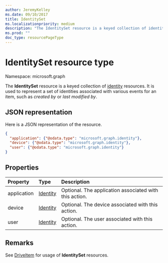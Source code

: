 ```yaml
---
author: JeremyKelley
ms.date: 09/10/2017
title: IdentitySet
ms.localizationpriority: medium
description: "The IdentitySet resource is a keyed collection of identity resources."
ms.prod: ""
doc_type: resourcePageType
---
```


# IdentitySet resource type

Namespace: microsoft.graph

The **IdentitySet** resource is a keyed collection of [identity](identity.md) resources.
It is used to represent a set of identities associated with various events for an item, such as _created by_ or _last modified by_.

## JSON representation

Here is a JSON representation of the resource.

<!-- { "blockType": "resource", "@odata.type": "microsoft.graph.identitySet",
       "optionalProperties": ["user", "application", "device"],
       "openType": true } -->
```json
{
  "application": {"@odata.type": "microsoft.graph.identity"},
  "device": {"@odata.type": "microsoft.graph.identity"},
  "user": {"@odata.type": "microsoft.graph.identity"}
}
```

## Properties

| Property    | Type                    | Description                                            |
|:------------|:------------------------|:-------------------------------------------------------|
| application | [Identity](identity.md) | Optional. The application associated with this action. |
| device      | [Identity](identity.md) | Optional. The device associated with this action.      |
| user        | [Identity](identity.md) | Optional. The user associated with this action.        |

## Remarks 

See [DriveItem](driveitem.md) for usage of **IdentitySet** resources.


<!-- uuid: 8fcb5dbc-d5aa-4681-8e31-b001d5168d79
2015-10-25 14:57:30 UTC -->
<!-- {
  "type": "#page.annotation",
  "description": "Identity set is a collection of identities",
  "section": "documentation",
  "tocPath": "Resources/IdentitySet"
} -->

